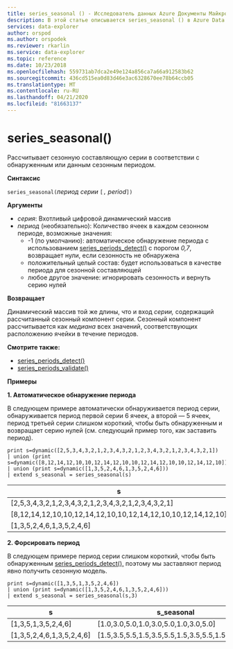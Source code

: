 ```yaml
---
title: series_seasonal () - Исследователь данных Azure Документы Майкрософт
description: В этой статье описывается series_seasonal () в Azure Data Explorer.
services: data-explorer
author: orspod
ms.author: orspodek
ms.reviewer: rkarlin
ms.service: data-explorer
ms.topic: reference
ms.date: 10/23/2018
ms.openlocfilehash: 559731ab7dca2e49e124a856ca7a66a912583b62
ms.sourcegitcommit: 436cd515ea0d83d46e3ac6328670ee78b64ccb05
ms.translationtype: MT
ms.contentlocale: ru-RU
ms.lasthandoff: 04/21/2020
ms.locfileid: "81663137"
---
```

# <a name="series_seasonal"></a>series_seasonal()

Рассчитывает сезонную составляющую серии в соответствии с обнаруженным или данным сезонным периодом.

**Синтаксис**

`series_seasonal(`*период серии* `[,` *period*`])`

**Аргументы**

* *серия*: Вхотливый цифровой динамический массив
* *период* (необязательно): Количество ячеек в каждом сезонном периоде, возможные значения:
    *  -1 (по умолчанию): автоматическое обнаружение периода с использованием [series_periods_detect()](series-periods-detectfunction.md) с порогом *0,7*, возвращает нули, если сезонность не обнаружена
    * положительный целый состав: будет использоваться в качестве периода для сезонной составляющей
    * любое другое значение: игнорировать сезонность и вернуть серию нулей

**Возвращает**

Динамический массив той же длины, что и вход *серии,* содержащий рассчитанный сезонный компонент серии. Сезонный компонент рассчитывается как *медиана* всех значений, соответствующих расположению ячейки в течение периодов.

**Смотрите также:**

* [series_periods_detect()](series-periods-detectfunction.md)
* [series_periods_validate()](series-periods-validatefunction.md)

**Примеры**

**1. Автоматическое обнаружение периода**

В следующем примере автоматически обнаруживается период серии, обнаруживается период первой серии 6 ячеек, а второй — 5 ячеек, период третьей серии слишком короткий, чтобы быть обнаруженным и возвращает серию нулей (см. следующий пример того, как заставить период).

```kusto
print s=dynamic([2,5,3,4,3,2,1,2,3,4,3,2,1,2,3,4,3,2,1,2,3,4,3,2,1])
| union (print s=dynamic([8,12,14,12,10,10,12,14,12,10,10,12,14,12,10,10,12,14,12,10]))
| union (print s=dynamic([1,3,5,2,4,6,1,3,5,2,4,6]))
| extend s_seasonal = series_seasonal(s)
```

|s|s_seasonal|
|---|---|
|[2,5,3,4,3,2,1,2,3,4,3,2,1,2,3,4,3,2,1,2,3,4,3,2,1]|[1.0,2.0,3.0,4.0,3.0,2.0,1.0,2.0,3.0,4.0,3.0,2.0,1.0,2.0,3.0,4.0,3.0,2.0,1.0,2.0,3.0,4.0,3.0,2.0,1.0]|
|[8,12,14,12,10,10,12,14,12,10,10,12,14,12,10,10,12,14,12,10]|[10.0,12.0,14.0,12.0,10.0,10.0,12.0,14.0,12.0,10.0,10.0,12.0,14.0,12.0,10.0,10.0,12.0,14.0,12.0,10.0]|
|[1,3,5,2,4,6,1,3,5,2,4,6]|[0.0,0.0,0.0,0.0,0.0,0.0,0.0,0.0,0.0,0.0,0.0,0.0]|



**2. Форсировать период**

В следующем примере период серии слишком короткий, чтобы быть обнаруженным [series_periods_detect(),](series-periods-detectfunction.md) поэтому мы заставляют период явно получить сезонную модель.

```kusto
print s=dynamic([1,3,5,1,3,5,2,4,6]) 
| union (print s=dynamic([1,3,5,2,4,6,1,3,5,2,4,6]))
| extend s_seasonal = series_seasonal(s,3)
```

|s|s_seasonal|
|---|---|
|[1,3,5,1,3,5,2,4,6]|[1.0,3.0,5.0,1.0,3.0,5.0,1.0,3.0,5.0]|
|[1,3,5,2,4,6,1,3,5,2,4,6]|[1.5,3.5,5.5,1.5,3.5,5.5,1.5,3.5,5.5,1.5,3.5,5.5]|
